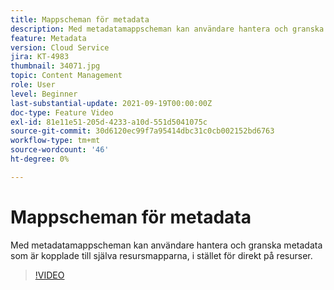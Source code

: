 ```yaml
---
title: Mappscheman för metadata
description: Med metadatamappscheman kan användare hantera och granska metadata som är kopplade till själva resursmapparna, i stället för direkt på resurser.
feature: Metadata
version: Cloud Service
jira: KT-4983
thumbnail: 34071.jpg
topic: Content Management
role: User
level: Beginner
last-substantial-update: 2021-09-19T00:00:00Z
doc-type: Feature Video
exl-id: 81e11e51-205d-4233-a10d-551d5041075c
source-git-commit: 30d6120ec99f7a95414dbc31c0cb002152bd6763
workflow-type: tm+mt
source-wordcount: '46'
ht-degree: 0%

---
```


# Mappscheman för metadata

Med metadatamappscheman kan användare hantera och granska metadata som är kopplade till själva resursmapparna, i stället för direkt på resurser.

>[!VIDEO](https://video.tv.adobe.com/v/34071?quality=12&learn=on)
